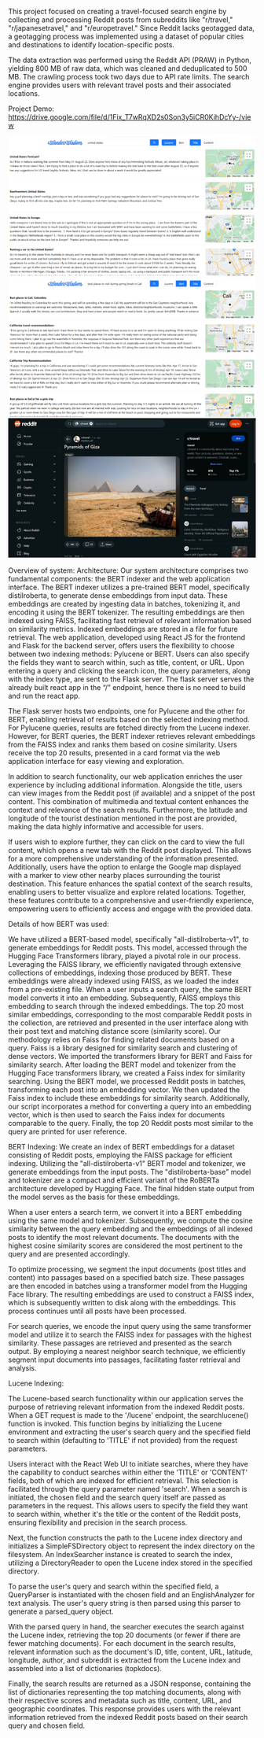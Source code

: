 This project focused on creating a travel-focused search engine by collecting and processing Reddit posts from subreddits like "r/travel," "r/japanesetravel," and "r/europetravel." Since Reddit lacks geotagged data, a geotagging process was implemented using a dataset of popular cities and destinations to identify location-specific posts.

The data extraction was performed using the Reddit API (PRAW) in Python, yielding 800 MB of raw data, which was cleaned and deduplicated to 500 MB. The crawling process took two days due to API rate limits. The search engine provides users with relevant travel posts and their associated locations.

Project Demo: https://drive.google.com/file/d/1Fix_T7wRqXD2s0Son3y5iCR0KihDcYy-/view

![alt text](https://github.com/Chuckoo/IR/blob/main/1.png)
![alt text](https://github.com/Chuckoo/IR/blob/main/2.png)
![alt text](https://github.com/Chuckoo/IR/blob/main/3.png)

Overview of system:
Architecture:
Our system architecture comprises two fundamental components: the BERT indexer and the web application interface. The BERT indexer utilizes a pre-trained BERT model, specifically distilroberta, to generate dense embeddings from input data. These embeddings are created by ingesting data in batches, tokenizing it, and encoding it using the BERT tokenizer. The resulting embeddings are then indexed using FAISS, facilitating fast retrieval of relevant information based on similarity metrics. Indexed embeddings are stored in a file for future retrieval.
The web application, developed using React JS for the frontend and Flask for the backend server, offers users the flexibility to choose between two indexing methods: Pylucene or BERT. Users can also specify the fields they want to search within, such as title, content, or URL. Upon entering a query and clicking the search icon, the query parameters, along with the index type, are sent to the Flask server. The flask server serves the already built react app in the “/” endpoint, hence there is no need to build and run the react app.

The Flask server hosts two endpoints, one for Pylucene and the other for BERT, enabling retrieval of results based on the selected indexing method. For Pylucene queries, results are fetched directly from the Lucene indexer. However, for BERT queries, the BERT indexer retrieves relevant embeddings from the FAISS index and ranks them based on cosine similarity. Users receive the top 20 results, presented in a card format via the web application interface for easy viewing and exploration.

In addition to search functionality, our web application enriches the user experience by including additional information. Alongside the title, users can view images from the Reddit post (if available) and a snippet of the post content. This combination of multimedia and textual content enhances the context and relevance of the search results. Furthermore, the latitude and longitude of the tourist destination mentioned in the post are provided, making the data highly informative and accessible for users. 

If users wish to explore further, they can click on the card to view the full content, which opens a new tab with the Reddit post displayed. This allows for a more comprehensive understanding of the information presented. Additionally, users have the option to enlarge the Google map displayed with a marker to view other nearby places surrounding the tourist destination. This feature enhances the spatial context of the search results, enabling users to better visualize and explore related locations. Together, these features contribute to a comprehensive and user-friendly experience, empowering users to efficiently access and engage with the provided data.


Details of how BERT was used:

We have utilized a BERT-based model, specifically "all-distilroberta-v1", to generate embeddings for Reddit posts. This model, accessed through the Hugging Face Transformers library, played a pivotal role in our process. Leveraging the FAISS library, we efficiently navigated through extensive collections of embeddings, indexing those produced by BERT. These embeddings were already indexed using FAISS, as we loaded the index from a pre-existing file.
When a user inputs a search query, the same BERT model converts it into an embedding. Subsequently, FAISS employs this embedding to search through the indexed embeddings. The top 20 most similar embeddings, corresponding to the most comparable Reddit posts in the collection, are retrieved and presented in the user interface along with their post text and matching distance score (similarity score).
Our methodology relies on Faiss for finding related documents based on a query. Faiss is a library designed for similarity search and clustering of dense vectors. We imported the transformers library for BERT and Faiss for similarity search. After loading the BERT model and tokenizer from the Hugging Face transformers library, we created a Faiss index for similarity searching.
Using the BERT model, we processed Reddit posts in batches, transforming each post into an embedding vector. We then updated the Faiss index to include these embeddings for similarity search. Additionally, our script incorporates a method for converting a query into an embedding vector, which is then used to search the Faiss index for documents comparable to the query. Finally, the top 20 Reddit posts most similar to the query are printed for user reference.


BERT Indexing:
We create an index of BERT embeddings for a dataset consisting of Reddit posts, employing the FAISS package for efficient indexing. Utilizing the "all-distilroberta-v1" BERT model and tokenizer, we generate embeddings from the input posts. The "distilroberta-base" model and tokenizer are a compact and efficient variant of the RoBERTa architecture developed by Hugging Face. The final hidden state output from the model serves as the basis for these embeddings.

When a user enters a search term, we convert it into a BERT embedding using the same model and tokenizer. Subsequently, we compute the cosine similarity between the query embedding and the embeddings of all indexed posts to identify the most relevant documents. The documents with the highest cosine similarity scores are considered the most pertinent to the query and are presented accordingly.

To optimize processing, we segment the input documents (post titles and content) into passages based on a specified batch size. These passages are then encoded in batches using a transformer model from the Hugging Face library. The resulting embeddings are used to construct a FAISS index, which is subsequently written to disk along with the embeddings. This process continues until all posts have been processed.

For search queries, we encode the input query using the same transformer model and utilize it to search the FAISS index for passages with the highest similarity. These passages are retrieved and presented as the search output. By employing a nearest neighbor search technique, we efficiently segment input documents into passages, facilitating faster retrieval and analysis.


Lucene Indexing:

The Lucene-based search functionality within our application serves the purpose of retrieving relevant information from the indexed Reddit posts. When a GET request is made to the '/lucene' endpoint, the searchlucene() function is invoked. This function begins by initializing the Lucene environment and extracting the user's search query and the specified field to search within (defaulting to 'TITLE' if not provided) from the request parameters.

Users interact with the React Web UI to initiate searches, where they have the capability to conduct searches within either the 'TITLE' or 'CONTENT' fields, both of which are indexed for efficient retrieval. This selection is facilitated through the query parameter named 'search'. When a search is initiated, the chosen field and the search query itself are passed as parameters in the request. This allows users to specify the field they want to search within, whether it's the title or the content of the Reddit posts, ensuring flexibility and precision in the search process.

Next, the function constructs the path to the Lucene index directory and initializes a SimpleFSDirectory object to represent the index directory on the filesystem. An IndexSearcher instance is created to search the index, utilizing a DirectoryReader to open the Lucene index stored in the specified directory.

To parse the user's query and search within the specified field, a QueryParser is instantiated with the chosen field and an EnglishAnalyzer for text analysis. The user's query string is then parsed using this parser to generate a parsed_query object.

With the parsed query in hand, the searcher executes the search against the Lucene index, retrieving the top 20 documents (or fewer if there are fewer matching documents). For each document in the search results, relevant information such as the document's ID, title, content, URL, latitude, longitude, author, and subreddit is extracted from the Lucene index and assembled into a list of dictionaries (topkdocs).

Finally, the search results are returned as a JSON response, containing the list of dictionaries representing the top matching documents, along with their respective scores and metadata such as title, content, URL, and geographic coordinates. This response provides users with the relevant information retrieved from the indexed Reddit posts based on their search query and chosen field.
